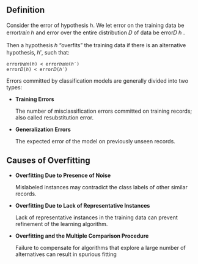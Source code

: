 Definition
-----

Consider the error of hypothesis ℎ. We let error on the training data be error𝑡𝑟𝑎𝑖𝑛 ℎ and error over the entire distribution 𝐷 of data be error𝐷 ℎ .

Then a hypothesis ℎ “overfits” the training data if there is an alternative hypothesis, ℎ′, such that:

    error𝑡𝑟𝑎𝑖𝑛(ℎ) < error𝑡𝑟𝑎𝑖𝑛(ℎ′)
    error𝐷(ℎ) < error𝐷(ℎ′)

Errors committed by classification models are generally divided into two types:

- **Training Errors**

    The number of misclassification errors committed on training records; also called resubstitution error.
- **Generalization Errors**

    The expected error of the model on previously unseen records.

Causes of Overfitting
-------

- **Overfitting Due to Presence of Noise**

    Mislabeled instances may contradict the class labels of other similar records.

- **Overfitting Due to Lack of Representative Instances**

    Lack of representative instances in the training data can prevent refinement of the learning algorithm.

- **Overfitting and the Multiple Comparison Procedure**

    Failure to compensate for algorithms that explore a large number of alternatives can result in spurious fitting


